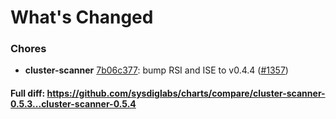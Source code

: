 # What's Changed

### Chores
- **cluster-scanner** [7b06c377](https://github.com/sysdiglabs/charts/commit/7b06c3779a3c2a5b2c30a0afaef0ea33ceeb236c): bump RSI and ISE to v0.4.4 ([#1357](https://github.com/sysdiglabs/charts/issues/1357))
#### Full diff: https://github.com/sysdiglabs/charts/compare/cluster-scanner-0.5.3...cluster-scanner-0.5.4
